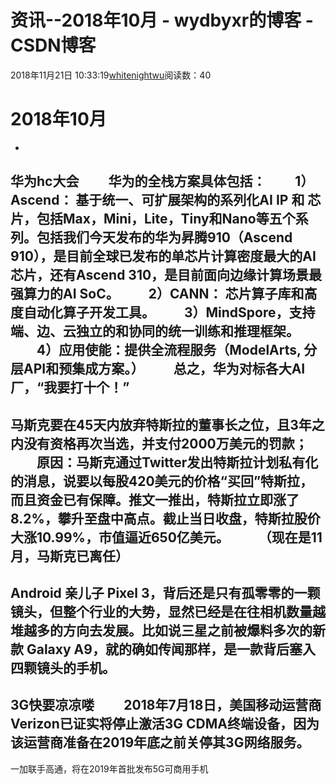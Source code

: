 # 资讯--2018年10月 - wydbyxr的博客 - CSDN博客
2018年11月21日 10:33:19[whitenightwu](https://me.csdn.net/wydbyxr)阅读数：40
# 2018年10月
- 
华为hc大会
  华为的全栈方案具体包括：
  1）Ascend： 基于统一、可扩展架构的系列化AI IP 和 芯片，包括Max，Mini，Lite，Tiny和Nano等五个系列。包括我们今天发布的华为昇腾910（Ascend 910），是目前全球已发布的单芯片计算密度最大的AI芯片，还有Ascend 310，是目前面向边缘计算场景最强算力的AI SoC。
  2）CANN： 芯片算子库和高度自动化算子开发工具。
  3）MindSpore，支持端、边、云独立的和协同的统一训练和推理框架。
  4）应用使能：提供全流程服务（ModelArts, 分层API和预集成方案。）
  总之，华为对标各大AI厂，“我要打十个！”
- 
马斯克要在45天内放弃特斯拉的董事长之位，且3年之内没有资格再次当选，并支付2000万美元的罚款；	  原因：马斯克通过Twitter发出特斯拉计划私有化的消息，说要以每股420美元的价格“买回”特斯拉，而且资金已有保障。推文一推出，特斯拉立即涨了8.2%，攀升至盘中高点。截止当日收盘，特斯拉股价大涨10.99%，市值逼近650亿美元。
  （现在是11月，马斯克已离任）
- 
Android 亲儿子 Pixel 3，背后还是只有孤零零的一颗镜头，但整个行业的大势，显然已经是在往相机数量越堆越多的方向去发展。比如说三星之前被爆料多次的新款 Galaxy A9，就的确如传闻那样，是一款背后塞入四颗镜头的手机。
- 
3G快要凉凉喽
  2018年7月18日，美国移动运营商Verizon已证实将停止激活3G CDMA终端设备，因为该运营商准备在2019年底之前关停其3G网络服务。
- 
一加联手高通，将在2019年首批发布5G可商用手机
